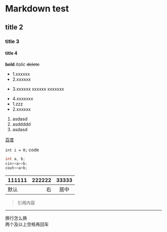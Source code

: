 # Markdown test
## title 2
### title 3
#### title 4

**bold**
*italic*
~~delete~~


* 1.xxxxxx
* 2.xxxxxx
+ 3.xxxxxx
xxxxxx
xxxxxxx
- 4.xxxxxxx
 - 1.zzz
 - 2.xxxxxx

1. asdasd
2. asddddd
222. asdasd

[百度](https://www.baidu.com "????")  

`int i = 0;` code

```c++
int a, b;
cin>>a>>b;
cout<<a+b;
```
| 111111 | 222222 | 33333
| -- | --: | :--:
| 默认 | 右 | 居中

>引用内容

---

换行怎么换  
两个及以上空格再回车
